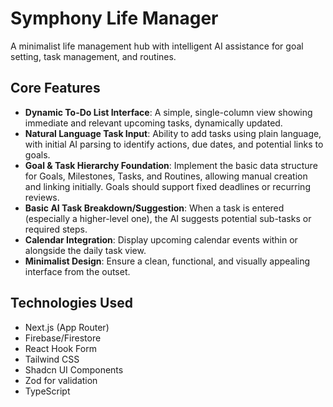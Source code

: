 # Symphony Life Manager

A minimalist life management hub with intelligent AI assistance for goal setting, task management, and routines.

## Core Features

- **Dynamic To-Do List Interface**: A simple, single-column view showing immediate and relevant upcoming tasks, dynamically updated.
- **Natural Language Task Input**: Ability to add tasks using plain language, with initial AI parsing to identify actions, due dates, and potential links to goals.
- **Goal & Task Hierarchy Foundation**: Implement the basic data structure for Goals, Milestones, Tasks, and Routines, allowing manual creation and linking initially. Goals should support fixed deadlines or recurring reviews.
- **Basic AI Task Breakdown/Suggestion**: When a task is entered (especially a higher-level one), the AI suggests potential sub-tasks or required steps.
- **Calendar Integration**: Display upcoming calendar events within or alongside the daily task view.
- **Minimalist Design**: Ensure a clean, functional, and visually appealing interface from the outset.

## Technologies Used

- Next.js (App Router)
- Firebase/Firestore
- React Hook Form
- Tailwind CSS
- Shadcn UI Components
- Zod for validation
- TypeScript
